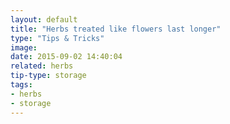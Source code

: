 ```yaml
---
layout: default
title: "Herbs treated like flowers last longer"
type: "Tips & Tricks"
image: 
date: 2015-09-02 14:40:04 
related: herbs
tip-type: storage
tags:
- herbs
- storage
---
```

